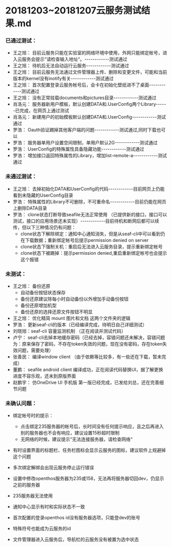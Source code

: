 # 20181203~20181207云服务测试结果.md

### 已通过测试：
- 王之旭： 目前云服务只能在实验室的网络环境中使用，外网只能绑定帐号，进入云服务会提示“请检查输入地址“。------------测试通过
- 王之旭： 待机后无法自动运行云服务------------测试通过
- 王之旭： 目前云服务无法通过文件管理器上传、删除和变更文件，可能和当前版本的kernel没有inotify有关------------测试通过
- 王之旭： 首次配置登录云服务帐号后，会卡在初始化壁纸进不了桌面------------测试通过
- 王之旭： 没有正常挂载documents和pictures目录------------测试通过
- 肖洛元： 服务器新用户模板，默认创建DATA和.UserConfig两个Library------已完成，在网页上通过测试
- 肖洛元： 新建用户的初始模板默认创建DATA和.UserConfig------------测试通过
- 罗浩： Oauth验证踢掉其他客户端的问题------------测试通过,同时下载也可以
- 罗浩： 服务器单用户设置空间限制，单用户默认2G------------测试通过
- 罗浩： UserConfig的特殊属性具备隐藏功能------------测试通过
- 罗浩： 增加接口返回特殊属性的Library，增加list-remote-a------------测试通过

### 未通过测试：
- 王之旭： 去掉初始化DATA和UserConfig的代码------------目前网页上仍能看到未隐藏的UserConfig目录
- 罗浩： 特殊属性的Library不可删除，不可重命名------------目前仍能在网页上删除DATA目录
- 罗浩： clone状态打断导致seafile无法正常使用 （已提供新的接口，接口可以测试，接口的应用场景还未实现）------------目前待机和断网后都可以续传，但以下三种情况仍有问题：
   - clone状态下解除绑定：通知中心通知消失，但是从seaf-cli中可以看到仍在下载数据；重新绑定帐号后提示permission denied on server
   - clone状态下强制关机：重启后无法进入云服务目录，提示重新绑定帐号
   - clone状态下被踢掉：提示permission denied,重启重新绑定帐号也会提示这个报错

### 未测试：
- 王之旭： 备份还原
   - 自动备份按钮状态保存
   - 备份还原建议除每小时自动备份以外增加手动备份按钮
   - 备份还原增加机型
   - 备份还原的选择还原文件按钮不明显
- 王之旭： 优化精简 mount 图片和文档 这两个文件夹的逻辑
- 罗浩： 更新seaf-cli的版本（已经编译完成，待明日自己详细测试）
- 刘晓旭：seaf-cli 容量监测机制 （正在阅读并测试代码）
- 卢宁： seaf-cli去掉本地缓存密码（已经去掉，容错问题还未解决，容错问题为：原来保存了密码，不存在token失效的问题，现在没有密码，存在token失效问题，需要处理）
- 张善民： 编译window client （由于依赖等比较多，有一些还在下载，暂未完成）
- 董鹏： seafile android client 编译成功，正在阅读代码替换UI，据了解更换进度不容乐观，还未到原版界面
- 赵鹏宇： 仿OneDrive UI 手机版 第一版已经完成，已发给刘总，还在完善细节问题


### 未确认问题：
- 绑定帐号时的提示：
   - 点击绑定235服务器的帐号后，长时间没有任何提示响应，且之后再进入别的服务器也不会有响应，建议设置15秒超时限制
   - 无网络的时候，建议提示“无法连接服务器，请检查网络“

- 有时设置界面的标题栏、任务栏图标会显示云服务的图标，建议软件上规避掉这个问题
- 多次绑定解绑会出现云服务停止运行错误
- 设置中修改openthos服务器为235或158，无法再将服务器切回dev，仍显示之前的服务器
- 235服务器无法使用
- 通知中心显示有时和实际状态不一致
- 首次配置的登录openthos id没有服务器选项，只能登dev的账号
- 特殊符号也能成为云服务的id
- 文件管理器进入云服务后，导航栏的云服务没有被置为选中状态
